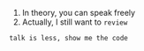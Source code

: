 1. In theory, you can speak freely
2. Actually, I still want to `review`
```
talk is less, show me the code
```